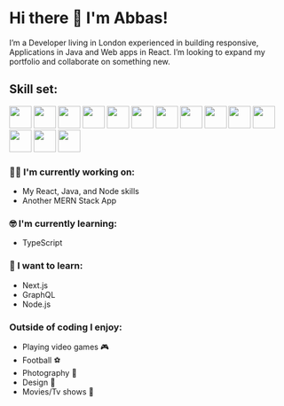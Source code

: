 # Hi there 👋 I'm Abbas!

I’m a Developer living in London experienced in building responsive, Applications in Java and Web apps in React. I’m looking to expand my portfolio and collaborate on something new.

## Skill set:

<p align="left">

<img src="https://cdn.jsdelivr.net/gh/devicons/devicon/icons/react/react-original.svg" height="auto" width="40" />

<img src="https://cdn.jsdelivr.net/gh/devicons/devicon/icons/firebase/firebase-plain.svg" height="auto" width="40"/>
 
<img src="https://cdn.jsdelivr.net/gh/devicons/devicon/icons/html5/html5-original.svg" height="auto" width="40"/>

<img src="https://cdn.jsdelivr.net/gh/devicons/devicon/icons/css3/css3-original.svg" height="auto" width="40"/>
          
          
<img src="https://cdn.jsdelivr.net/gh/devicons/devicon/icons/javascript/javascript-original.svg" height="auto" width="40"/>

<img src="https://cdn.jsdelivr.net/gh/devicons/devicon/icons/vscode/vscode-original.svg" height="auto" width="40"/>

<img src="https://cdn.jsdelivr.net/gh/devicons/devicon/icons/redux/redux-original.svg" height="auto" width="40" />
  
<img src="https://cdn.jsdelivr.net/gh/devicons/devicon/icons/github/github-original.svg" height="auto" width="40" />
          

<img src="https://cdn.jsdelivr.net/gh/devicons/devicon/icons/java/java-original.svg" height="auto" width="40" />

<img src="https://cdn.jsdelivr.net/gh/devicons/devicon/icons/python/python-original.svg" height="auto" width="40" />


<img src="https://cdn.jsdelivr.net/gh/devicons/devicon/icons/android/android-original.svg" height="auto" width="40" />


<img src="https://cdn.jsdelivr.net/gh/devicons/devicon/icons/sqlite/sqlite-original.svg" height="auto" width="40" />
          

<img src="https://cdn.jsdelivr.net/gh/devicons/devicon/icons/photoshop/photoshop-plain.svg" height="auto" width="40"/>
  

<img src="https://cdn.jsdelivr.net/gh/devicons/devicon/icons/illustrator/illustrator-plain.svg" height="auto" width="40" />
         
</p>

### :technologist: I'm currently working on:

- My React, Java, and Node skills
- Another MERN Stack App

### :nerd_face: I'm currently learning:

- TypeScript

### :thinking: I want to learn:

- Next.js
- GraphQL
- Node.js

### Outside of coding I enjoy:

- Playing video games 🎮
- Football ⚽
- Photography 📸
- Design 🎨
- Movies/Tv shows 🎥
